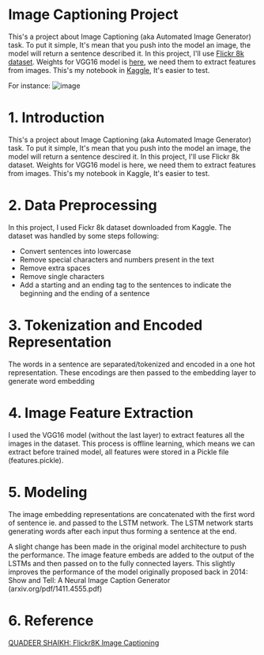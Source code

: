 # Image Captioning Project
This's a project about Image Captioning (aka Automated Image Generator) task. To put it simple, It's mean that you push into the model an image, the model will return a sentence described it. 
In this project, I'll use [Flickr 8k dataset](https://www.kaggle.com/datasets/adityajn105/flickr8k). Weights for VGG16 model is [here](https://github.com/fchollet/deep-learning-models/releases/download/v0.1/vgg16_weights_tf_dim_ordering_tf_kernels.h5), we need them to extract features from images. This's my notebook in [Kaggle](https://www.kaggle.com/code/biminhc/image-captioning-and-inference/notebook), It's easier to test.

For instance:
![image](https://miro.medium.com/max/1400/1*6BFOIdSHlk24Z3DFEakvnQ.png)

# 1. Introduction
This's a project about Image Captioning (aka Automated Image Generator) task. To put it simple, It's mean that you push into the model an image, the model will return a sentence descired it. In this project, I'll use Flickr 8k dataset. Weights for VGG16 model is here, we need them to extract features from images. This's my notebook in Kaggle, It's easier to test.

# 2. Data Preprocessing
In this project, I used Fickr 8k dataset downloaded from Kaggle. The dataset was handled by some steps following:
* Convert sentences into lowercase
* Remove special characters and numbers present in the text
* Remove extra spaces
* Remove single characters
* Add a starting and an ending tag to the sentences to indicate the beginning and the ending of a sentence

# 3. Tokenization and Encoded Representation
The words in a sentence are separated/tokenized and encoded in a one hot representation. These encodings are then passed to the embedding layer to generate word embedding

# 4. Image Feature Extraction
I used the VGG16 model (without the last layer) to extract features all the images in the dataset. 
This process is offline learning, which means we can extract before trained model, all features were stored in a Pickle file (features.pickle).

# 5. Modeling
The image embedding representations are concatenated with the first word of sentence ie. <starseq> and passed to the LSTM network.
The LSTM network starts generating words after each input thus forming a sentence at the end. <br />


A slight change has been made in the original model architecture to push the performance. The image feature embeds are added to the output of the LSTMs and then passed on to the fully connected layers.
This slightly improves the performance of the model originally proposed back in 2014: Show and Tell: A Neural Image Caption Generator (arxiv.org/pdf/1411.4555.pdf)



# 6. Reference
[QUADEER SHAIKH: Flickr8K Image Captioning](https://github.com/quadeer15sh/Flickr8K-Image-Captioning/blob/a3e31d345d5260980a653245c07e492bd4cdfb06/flickr8k-image-captioning-using-cnns-lstms.ipynb)


